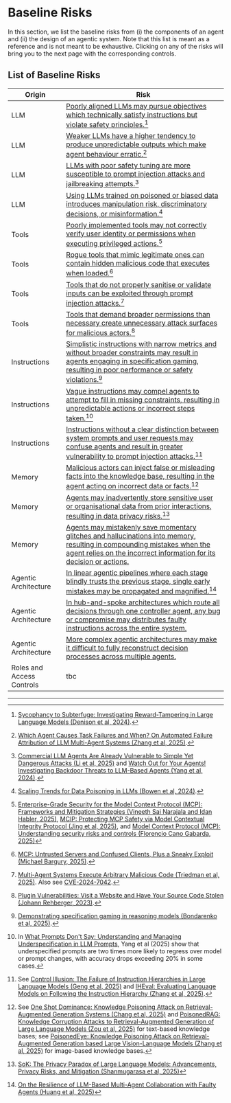 # Baseline Risks

In this section, we list the baseline risks from (i) the components of an agent and (ii) the design of an agentic system. Note that this list is meant as a reference and is not meant to be exhaustive. Clicking on any of the risks will bring you to the next page with the corresponding controls.

## List of Baseline Risks

| Origin | Risk |
|---------------|-------|
| <a name="llm-alignment-failure"></a>LLM | [Poorly aligned LLMs may pursue objectives which technically satisfy instructions but violate safety principles.](controls.md#llm-alignment-failure)[^1] |
| <a name="llm-unpredictable-performance"></a>LLM | [Weaker LLMs have a higher tendency to produce unpredictable outputs which make agent behaviour erratic.](controls.md#llm-unpredictable-performance)[^2] |
| <a name="llm-poor-safety-tuning"></a>LLM | [LLMs with poor safety tuning are more susceptible to prompt injection attacks and jailbreaking attempts.](controls.md#llm-poor-safety-tuning)[^3] |
| <a name="llm-data-contamination"></a>LLM | [Using LLMs trained on poisoned or biased data introduces manipulation risk, discriminatory decisions, or misinformation.](controls.md#llm-data-contamination)[^4] |
| <a name="tools-authentication-failure"></a>Tools | [Poorly implemented tools may not correctly verify user identity or permissions when executing privileged actions.](controls.md#tools-authentication-failure)[^5] |
| <a name="tools-rogue-malicious"></a>Tools | [Rogue tools that mimic legitimate ones can contain hidden malicious code that executes when loaded.](controls.md#tools-rogue-malicious)[^6] |
| <a name="tools-input-validation"></a>Tools | [Tools that do not properly sanitise or validate inputs can be exploited through prompt injection attacks.](controls.md#tools-input-validation)[^7] |
| <a name="tools-excessive-privileges"></a>Tools | [Tools that demand broader permissions than necessary create unnecessary attack surfaces for malicious actors.](controls.md#tools-excessive-privileges)[^8] |
| <a name="instructions-specification-gaming"></a>Instructions | [Simplistic instructions with narrow metrics and without broader constraints may result in agents engaging in specification gaming, resulting in poor performance or safety violations.](controls.md#instructions-specification-gaming)[^9] |
| <a name="instructions-underspecified"></a>Instructions | [Vague instructions may compel agents to attempt to fill in missing constraints, resulting in unpredictable actions or incorrect steps taken.](controls.md#instructions-underspecified)[^10] |
| <a name="instructions-hierarchy-confusion"></a>Instructions | [Instructions without a clear distinction between system prompts and user requests may confuse agents and result in greater vulnerability to prompt injection attacks.](controls.md#instructions-hierarchy-confusion)[^11] |
| <a name="memory-data-poisoning"></a>Memory | [Malicious actors can inject false or misleading facts into the knowledge base, resulting in the agent acting on incorrect data or facts.](controls.md#memory-data-poisoning)[^12] |
| <a name="memory-privacy-leakage"></a>Memory | [Agents may inadvertently store sensitive user or organisational data from prior interactions, resulting in data privacy risks.](controls.md#memory-privacy-leakage)[^13]|
| <a name="memory-hallucination-persistence"></a>Memory | [Agents may mistakenly save momentary glitches and hallucinations into memory, resulting in compounding mistakes when the agent relies on the incorrect information for its decision or actions.](controls.md#memory-hallucination-persistence)|
| <a name="architecture-error-propagation"></a>Agentic Architecture | [In linear agentic pipelines where each stage blindly trusts the previous stage, single early mistakes may be propagated and magnified.](controls.md#architecture-error-propagation)[^15] |
| <a name="architecture-single-point-failure"></a>Agentic Architecture | [In hub-and-spoke architectures which route all decisions through one controller agent, any bug or compromise may distributes faulty instructions across the entire system.](controls.md#architecture-single-point-failure)|
| <a name="architecture-decision-traceability"></a>Agentic Architecture | [More complex agentic architectures may make it difficult to fully reconstruct decision processes across multiple agents.](controls.md#architecture-decision-traceability)|
| <a name="access-tbc"></a>Roles and Access Controls | tbc |

<!-- footnotes -->

[^1]: [Sycophancy to Subterfuge: Investigating Reward-Tampering in Large Language Models (Denison et al, 2024)](https://arxiv.org/abs/2406.10162).
[^2]: [Which Agent Causes Task Failures and When? On Automated Failure Attribution of LLM Multi-Agent Systems (Zhang et al, 2025)](https://arxiv.org/abs/2505.00212).
[^3]: [Commercial LLM Agents Are Already Vulnerable to Simple Yet Dangerous Attacks (Li et al, 2025)](https://arxiv.org/pdf/2502.08586) and [Watch Out for Your Agents! Investigating Backdoor Threats to LLM-Based Agents (Yang et al, 2024)](https://arxiv.org/abs/2402.11208).
[^4]: [Scaling Trends for Data Poisoning in LLMs (Bowen et al, 2024)](https://arxiv.org/abs/2408.02946v6).
[^5]: [Enterprise-Grade Security for the Model Context Protocol (MCP): Frameworks and Mitigation Strategies (Vineeth Sai Narajala and Idan Habler, 2025)](https://arxiv.org/abs/2504.08623), [MCIP: Protecting MCP Safety via Model Contextual Integrity Protocol (Jing et al, 2025)](https://arxiv.org/abs/2505.14590), and [Model Context Protocol (MCP): Understanding security risks and controls (Florencio Cano Gabarda, 2025)](https://www.redhat.com/en/blog/model-context-protocol-mcp-understanding-security-risks-and-controls)
[^6]: [MCP: Untrusted Servers and Confused Clients, Plus a Sneaky Exploit (Michael Bargury, 2025)](https://www.mbgsec.com/archive/2025-05-03-mcp-untrusted-servers-and-confused-clients-plus-a-sneaky-exploit-embrace-the-red/).
<!--[BadAgent: Inserting and Activating Backdoor Attacks in LLM Agents (Wang et al, 2024)](https://arxiv.org/abs/2406.03007) and [Composite Backdoor Attacks Against Large Language Models (Huang et al, 2024)](https://aclanthology.org/2024.findings-naacl.94/). -->
[^7]: [Multi-Agent Systems Execute Arbitrary Malicious Code (Triedman et al, 2025)](https://arxiv.org/abs/2503.12188v1). Also see [CVE-2024-7042](https://www.cve.org/CVERecord?id=CVE-2024-7042).
<!-- [Commercial LLM Agents Are Already Vulnerable to Simple Yet Dangerous Attacks (Li et al, 2025)](https://arxiv.org/pdf/2502.08586).-->
[^8]: [Plugin Vulnerabilities: Visit a Website and Have Your Source Code Stolen (Johann Rehberger, 2023)](https://embracethered.com/blog/posts/2023/chatgpt-plugin-vulns-chat-with-code/).
[^9]: [Demonstrating specification gaming in reasoning models (Bondarenko et al, 2025)](https://arxiv.org/abs/2502.13295).
[^10]: In [What Prompts Don't Say: Understanding and Managing Underspecification in LLM Prompts](https://arxiv.org/abs/2505.13360v1), Yang et al (2025) show that underspecified prompts are two times more likely to regress over model or prompt changes, with accuracy drops exceeding 20% in some cases.
[^11]: See [Control Illusion: The Failure of Instruction Hierarchies in Large Language Models (Geng et al, 2025)](https://arxiv.org/abs/2502.15851v1) and [IHEval: Evaluating Language Models on Following the Instruction Hierarchy (Zhang et al, 2025)](https://aclanthology.org/2025.naacl-long.425.pdf).
[^12]: See [One Shot Dominance: Knowledge Poisoning Attack on Retrieval-Augmented Generation Systems (Chang et al, 2025)](https://arxiv.org/abs/2505.11548v2) and [PoisonedRAG: Knowledge Corruption Attacks to Retrieval-Augmented Generation of Large Language Models (Zou et al, 2025)](https://arxiv.org/abs/2402.07867) for text-based knowledge bases; see [PoisonedEye: Knowledge Poisoning Attack on Retrieval-Augmented Generation based Large Vision-Language Models (Zhang et al, 2025)](https://openreview.net/pdf?id=6SIymOqJlc) for image-based knowledge bases.
[^13]: [SoK: The Privacy Paradox of Large Language Models: Advancements, Privacy Risks, and Mitigation (Shanmugarasa et al, 2025)](https://arxiv.org/abs/2506.12699v2)
[^14]: [Emergent social conventions and collective bias in LLM populations (Ashery et al, 2025)](https://arxiv.org/abs/2410.08948v2)
[^15]: [On the Resilience of LLM-Based Multi-Agent Collaboration with Faulty Agents (Huang et al, 2025)](https://arxiv.org/abs/2408.00989v3)

---
